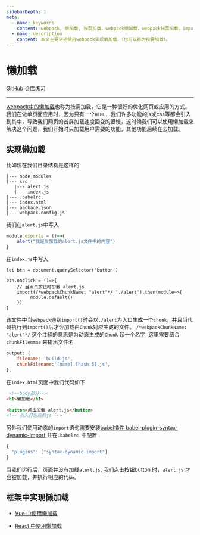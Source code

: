 ```yaml
---
sidebarDepth: 1
meta:
  - name: keywords
    content: webpack, 懒加载, 按需加载，webpack懒加载，webpack按需加载，import()
  - name: description
    content: 本文主要讲述使用webpack实现懒加载，（也可以称为按需加载）。
---
```



# 懒加载

[GitHub 仓库练习](https://github.com/webxiaoma/webpack-demos/tree/master/webpack4/懒加载)

---

[webpack中的懒加载](https://webpack.docschina.org/guides/lazy-loading/)也称为按需加载，它是一种很好的优化网页或应用的方式。我们在做单页面应用时，因为只有一个`HTML`，我们许多功能的js或css等都会引入到其中，导致我们网页的首屏加载速度回变的很慢，这时候我们可以使用懒加载来解决这个问题，我们开始时只加载用户需要的功能，其他功能后续在去加载。


## 实现懒加载

比如现在我们目录结构是这样的

```
|--- node_modules
|--- src
   |--- alert.js
   |--- index.js
|--- .babelrc.
|--- index.html
|--- package.json
|--- webpack.config.js
```

我们在`alert.js`中写入
```js
module.exports = ()=>{
    alert("我是后加载的alert.js文件中的内容")
}
```

在`index.js`中写入

```JS
let btn = document.querySelector('button')

btn.onclick = ()=>{
    // 当点击按钮时加载 alert.js
    import(/*webpackChunkName: "alert"*/ './alert').then(module=>{
         module.default()
    })
}
```
该文件中当`webpack`遇到`import()`时会以`./alert`为入口生成一个`chunk`，并且当代码执行到`import()`后才会加载由`Chunk`对应生成的文件。  `/*webpackChunkName: "alert"*/` 这个注释的意思是为动态生成的`Chunk` 起一个名字, 这里需要结合`chunkFilenmae` 来输出文件名
```js
output: {
    filename: 'build.js',
    chunkFilename:'[name].[hash:5].js',
},
```

在`index.html`页面中我们代码如下
```html
 <!--body部分-->
<h1>懒加载</h1>
    
<button>点击加载 alert.js</button>
<!-- 引入打包后的js -->
```

另外我们使用动态的`import`语句需要安装[babel插件 babel-plugin-syntax-dynamic-import](https://www.npmjs.com/package/babel-plugin-syntax-dynamic-import),并在`.babelrc.`中配置

```js
{
  "plugins": ["syntax-dynamic-import"]
}
```

当我们运行后，页面并没有加载`alert.js`, 我们点击按钮button 时，`alert.js` 才会被加载，并执行相应的代码。



## 框架中实现懒加载

- [Vue 中使用懒加载](https://reacttraining.com/react-router/web/guides/code-splitting)

- [React 中使用懒加载](http://www.css88.com/doc/webpack2/guides/lazy-load-react/)